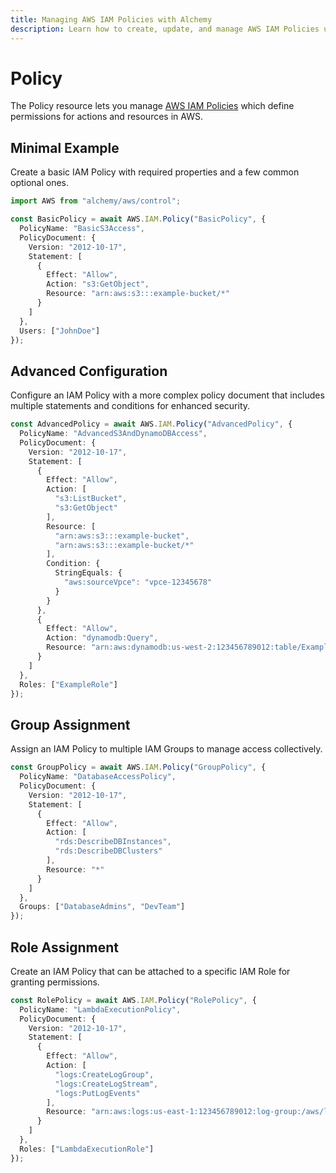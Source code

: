 ```yaml
---
title: Managing AWS IAM Policies with Alchemy
description: Learn how to create, update, and manage AWS IAM Policies using Alchemy Cloud Control.
---
```


# Policy

The Policy resource lets you manage [AWS IAM Policies](https://docs.aws.amazon.com/iam/latest/userguide/) which define permissions for actions and resources in AWS.

## Minimal Example

Create a basic IAM Policy with required properties and a few common optional ones.

```ts
import AWS from "alchemy/aws/control";

const BasicPolicy = await AWS.IAM.Policy("BasicPolicy", {
  PolicyName: "BasicS3Access",
  PolicyDocument: {
    Version: "2012-10-17",
    Statement: [
      {
        Effect: "Allow",
        Action: "s3:GetObject",
        Resource: "arn:aws:s3:::example-bucket/*"
      }
    ]
  },
  Users: ["JohnDoe"]
});
```

## Advanced Configuration

Configure an IAM Policy with a more complex policy document that includes multiple statements and conditions for enhanced security.

```ts
const AdvancedPolicy = await AWS.IAM.Policy("AdvancedPolicy", {
  PolicyName: "AdvancedS3AndDynamoDBAccess",
  PolicyDocument: {
    Version: "2012-10-17",
    Statement: [
      {
        Effect: "Allow",
        Action: [
          "s3:ListBucket",
          "s3:GetObject"
        ],
        Resource: [
          "arn:aws:s3:::example-bucket",
          "arn:aws:s3:::example-bucket/*"
        ],
        Condition: {
          StringEquals: {
            "aws:sourceVpce": "vpce-12345678"
          }
        }
      },
      {
        Effect: "Allow",
        Action: "dynamodb:Query",
        Resource: "arn:aws:dynamodb:us-west-2:123456789012:table/ExampleTable"
      }
    ]
  },
  Roles: ["ExampleRole"]
});
```

## Group Assignment

Assign an IAM Policy to multiple IAM Groups to manage access collectively.

```ts
const GroupPolicy = await AWS.IAM.Policy("GroupPolicy", {
  PolicyName: "DatabaseAccessPolicy",
  PolicyDocument: {
    Version: "2012-10-17",
    Statement: [
      {
        Effect: "Allow",
        Action: [
          "rds:DescribeDBInstances",
          "rds:DescribeDBClusters"
        ],
        Resource: "*"
      }
    ]
  },
  Groups: ["DatabaseAdmins", "DevTeam"]
});
```

## Role Assignment

Create an IAM Policy that can be attached to a specific IAM Role for granting permissions.

```ts
const RolePolicy = await AWS.IAM.Policy("RolePolicy", {
  PolicyName: "LambdaExecutionPolicy",
  PolicyDocument: {
    Version: "2012-10-17",
    Statement: [
      {
        Effect: "Allow",
        Action: [
          "logs:CreateLogGroup",
          "logs:CreateLogStream",
          "logs:PutLogEvents"
        ],
        Resource: "arn:aws:logs:us-east-1:123456789012:log-group:/aws/lambda/*"
      }
    ]
  },
  Roles: ["LambdaExecutionRole"]
});
```
